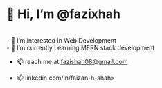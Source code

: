 <h1> 👋 Hi, I’m @fazixhah      </h1> 
<br>
- 👀 I’m interested in Web Development
<br>
- 🌱 I’m currently Learning MERN stack development

- 📫 reach me at fazishah08@gmail.com

- 📫 linkedin.com/in/faizan-h-shah>
<!---- 💞️ I’m looking to collaborate on ...
--->
<!---
- 👋 Hi, I’m @fazixhah 
fazixhah/fazixhah is a ✨ special ✨ repository because its `README.md` (this file) appears on your GitHub profile.
You can click the Preview link to take a look at your changes.
--->

